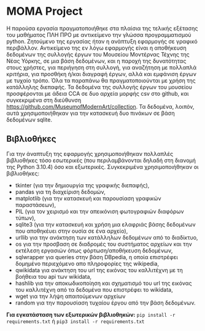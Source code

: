 # **MOMA Project**

Η παρούσα εργασία πραγματοποιήθηκε στα πλαίσια της τελικής εξέτασης του μαθήματος ΠΛΗ ΠΡΟ με αντικείμενο την γλώσσα προγραμματισμού python. Zητούμενο της εργασίας ήταν η ανάπτυξη εφαρμογής σε γραφικό περιβάλλον. Αντικείμενο της	εν λόγω εφαρμογής είναι η αποθήκευση δεδομένων της συλλογής έργων του Μουσείου Μοντέρνας Τέχνης της Νέας Υόρκης, σε μια βάση δεδομένων, και η παροχή της δυνατότητας στους χρήστες, για περιήγηση στη συλλογή, για αναζήτηση με πολλαπλά κριτήρια, για προσθήκη ή/και διαγραφή έργων, αλλά και εμφάνιση έργων με τυχαίο τρόπο. Όλα τα παραπάνω θα πραγματοποιούνται με χρήση της κατάλληλης διεπαφής. Τα δεδομένα της συλλογής έργων του μουσείου προσφέρονται με άδεια CCA σε δυο αρχεία μορφής csv στο github, και συγκεκριμένα στη διεύθυνση https://github.com/MuseumofModernArt/collection. Τα δεδομένα, λοιπόν, αυτά χρησιμοποιήθηκαν για την κατασκευή δυο πινάκων σε βάση δεδομένων sqlite.

## **Βιβλιοθήκες**

Για την άναπτυξη της εφαρμογής χρησιμοποιήθηκαν πολλαπλές βιβλιοθήκες τόσο εσωτερικές (που περιλαμβάνονται δηλαδή στη διανομή της Python 3.10.4) όσο και εξωτερικές. Συγκεκριμένα χρησιμοποιήθηκαν οι βιβλιοθήκες:
	
  - tkinter (για την δημιουργία της γραφικής διεπαφής),
  - pandas για τη διαχείριση δεδομών,
  - matplotlib (για την κατασκευή και παρουσίαση γραφικών
  παραστάσεων),
  - PIL (για τον χειρισμό και την απεικόνιση φωτογραφιών
  διαφόρων τύπων),
  - sqlite3 (για την κατασκευή και χρήση μια ελαφριάς βάσης
  δεδομένων που αποθηκέυει στην ουσία σε ένα αρχείο),
  - urllib για την ανάκτηση των κατάλληλων δεδομένων από
  το διαδίκτυο,
  - os για την προσβαση σε διαδρομές του συστήματος
  αρχείων και την εκτέλεση εργασιών όπως
  φόρτωση/αποθήκευση δεδομένων,
  - sqlwrapper για queries στην βάση DBpedia, η οποία επιστρέφει
  δομημένο περιεχόμενο απο πληροφορίες της wikipedia,
  - qwikidata για ανάκτηση του url της εικόνας του καλλιτέχνη
  με τη βοήθεια του api των wikidata,
  - hashlib για την αποκωδικοποίηση και σχηματισμό του
  url της εικόνας του καλλιτέχνη από τα δεδομένα που
  επιστρέφει το wikidata,
  - wget για την λήψη απαιτούμενων αρχείων
  - random για την παρουσίαση τυχαίου έργου από την βάση
  δεδομένων.

**Για εγκατάσταση των εξωτερικών βιβλιοθηκών:**
```pip install -r requirements.txt```
ή
```pip3 install -r requirements.txt```
